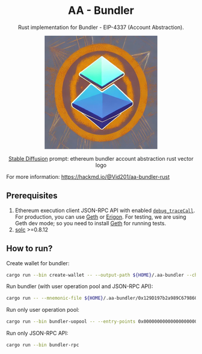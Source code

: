# <h1 align="center"> AA - Bundler </h1>

<p align="center">Rust implementation for Bundler - EIP-4337 (Account Abstraction).</p>

<p align="center">
    <img src="./docs/images/logo.jpeg" width="300" height="300">
</p>

<p align="center"><a href="https://huggingface.co/spaces/stabilityai/stable-diffusion">Stable Diffusion</a> prompt: ethereum bundler account abstraction rust vector logo<p>

For more information: https://hackmd.io/@Vid201/aa-bundler-rust

## Prerequisites

1. Ethereum execution client JSON-RPC API with enabled [`debug_traceCall`](https://geth.ethereum.org/docs/interacting-with-geth/rpc/ns-debug#debug_tracecall). For production, you can use [Geth](https://github.com/ethereum/go-ethereum) or [Erigon](https://github.com/ledgerwatch/erigon). For testing, we are using Geth dev mode; so you need to install [Geth](https://geth.ethereum.org/docs/getting-started/installing-geth) for running tests.
2. [solc](https://docs.soliditylang.org/en/v0.8.17/installing-solidity.html) >=0.8.12

## How to run?

Create wallet for bundler:

```bash
cargo run --bin create-wallet -- --output-path ${HOME}/.aa-bundler --chain-id 5
```

Run bundler (with user operation pool and JSON-RPC API): 

```bash
cargo run -- --mnemonic-file ${HOME}/.aa-bundler/0x129D197b2a989C6798601A49D89a4AEC822A17a3 --beneficiary 0x690B9A9E9aa1C9dB991C7721a92d351Db4FaC990 --gas-factor 600 --min-balance 1 --entry-points 0x0000000000000000000000000000000000000000 --chain-id 5 --helper 0x0000000000000000000000000000000000000000
```

Run only user operation pool:

```bash
cargo run --bin bundler-uopool -- --entry-points 0x0000000000000000000000000000000000000000 --chain-id 5
```

Run only JSON-RPC API: 

```bash
cargo run --bin bundler-rpc
```